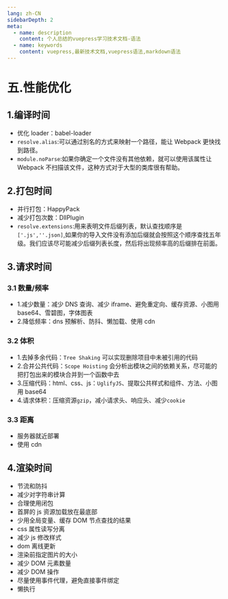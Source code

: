 ```yaml
---
lang: zh-CN
sidebarDepth: 2
meta:
  - name: description
    content: 个人总结的vuepress学习技术文档-语法
  - name: keywords
    content: vuepress,最新技术文档,vuepress语法,markdown语法
---
```


# 五.性能优化

## 1.编译时间

- 优化 loader：babel-loader
- `resolve.alias`:可以通过别名的方式来映射一个路径，能让 Webpack 更快找到路径。
- `module.noParse`:如果你确定一个文件没有其他依赖，就可以使用该属性让 Webpack 不扫描该文件，这种方式对于大型的类库很有帮助。

## 2.打包时间

- 并行打包：HappyPack
- 减少打包次数：DllPlugin
- `resolve.extensions`:用来表明文件后缀列表，默认查找顺序是`['.js',''.json]`,如果你的导入文件没有添加后缀就会按照这个顺序查找五年级。我们应该尽可能减少后缀列表长度，然后将出现频率高的后缀排在前面。

## 3.请求时间

### 3.1 数量/频率

- 1.减少数量：减少 DNS 查询、减少 iframe、避免重定向、缓存资源、小图用 base64、雪碧图，字体图表
- 2.降低频率：dns 预解析、防抖、懒加载、使用 cdn

### 3.2 体积

- 1.去掉多余代码：`Tree Shaking` 可以实现删除项目中未被引用的代码
- 2.合并公共代码：`Scope Hoisting` 会分析出模块之间的依赖关系，尽可能的把打包出来的模块合并到一个函数中去
- 3.压缩代码：html、css、js：`UglifyJS`、提取公共样式和组件、方法、小图用 base64
- 4.请求体积：压缩资源`gzip`，减小请求头、响应头、减少`cookie`

### 3.3 距离

- 服务器就近部署
- 使用 cdn

## 4.渲染时间

- 节流和防抖
- 减少对字符串计算
- 合理使用闭包
- 首屏的 js 资源加载放在最底部
- 少用全局变量、缓存 DOM 节点查找的结果
- css 属性读写分离
- 减少 js 修改样式
- dom 离线更新
- 渲染前指定图片的大小
- 减少 DOM 元素数量
- 减少 DOM 操作
- 尽量使用事件代理，避免直接事件绑定
- 懒执行
